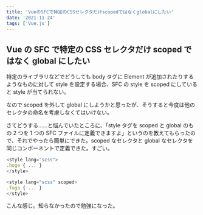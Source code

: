 ```yaml
---
title: 'VueのSFCで特定のCSSセレクタだけscopedではなくglobalにしたい'
date: '2021-11-24'
tags: ['Vue.js']
---
```


## Vue の SFC で特定の CSS セレクタだけ scoped ではなく global にしたい

特定のライブラリなどでどうしても body タグに Element が追加されたりするようなものに対して style を設定する場合、SFC の style を scoped にしていると style が当てられない。

なので scoped を外して global にしようかと思ったが、そうすると今度は他のセレクタの命名を考慮しなくてはいけない。

さてどうする……と悩んでいたところに、「style タグを scoped と global のもの 2 つを 1 つの SFC ファイルに定義できますよ」というのを教えてもらったので、それでやったら簡単にできた。scoped なセレクタと global なセレクタを同じコンポーネントで定義できた。すごい。

```ts
<style lang="scss">
.hoge { ... }
</style>

<style lang="scss" scoped>
.fuga { ... }
</style>
```

こんな感じ。知らなかったので勉強になった。
